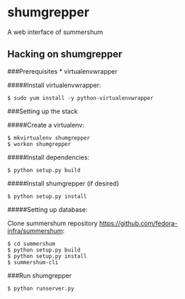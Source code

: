 shumgrepper
===========

A web interface of summershum

Hacking on shumgrepper
----------------------

###Prerequisites
    * virtualenvwrapper
    
#####Install virtualenvwrapper:

    $ sudo yum install -y python-virtualenvwrapper

###Setting up the stack

#####Create a virtualenv:

    $ mkvirtualenv shumgrepper
    $ workon shumgrepper

#####Install dependencies:

    $ python setup.py build

#####Install shumgrepper (if desired)

    $ python setup.py install
 
#####Setting up database:
  
Clone summershum repository https://github.com/fedora-infra/summershum:
    
    $ cd summershum
    $ python setup.py build
    $ python setup.py install
    $ summershum-cli
    
    
###Run shumgrepper

    $ python runserver.py
